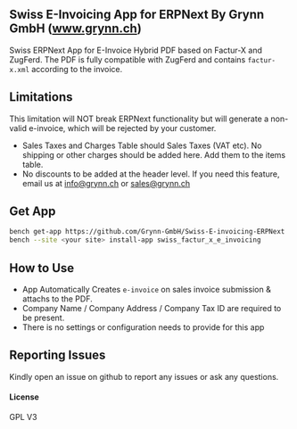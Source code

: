 ## Swiss E-Invoicing App for ERPNext By Grynn GmbH (www.grynn.ch)

Swiss ERPNext App for E-Invoice Hybrid PDF based on Factur-X and ZugFerd. The PDF is fully compatible with ZugFerd and contains `factur-x.xml` according to the invoice.


## Limitations

This limitation will NOT break ERPNext functionality but will generate a non-valid e-invoice, which will be rejected by your customer.
- Sales Taxes and Charges Table should Sales Taxes (VAT etc). No shipping or other charges should be added here. Add them to the items table. 
- No discounts to be added at the header level. If you need this feature, email us at info@grynn.ch or sales@grynn.ch


## Get App

```sh
bench get-app https://github.com/Grynn-GmbH/Swiss-E-invoicing-ERPNext
bench --site <your site> install-app swiss_factur_x_e_invoicing
```

## How to Use
- App Automatically Creates `e-invoice` on sales invoice submission & attachs to the PDF. 
- Company Name / Company Address / Company Tax ID are required to be present. 
- There is no settings or configuration needs to provide for this app

## Reporting Issues
Kindly open an issue on github to report any issues or ask any questions. 

#### License
GPL V3
